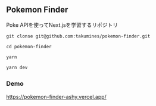 ## Pokemon Finder
Poke APIを使ってNext.jsを学習するリポジトリ　　
```
git clonse git@github.com:takumines/pokemon-finder.git

cd pokemon-finder

yarn

yarn dev
```

### Demo　　
https://pokemon-finder-ashy.vercel.app/
